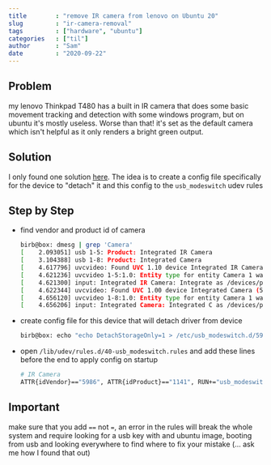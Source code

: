 ```yaml
---
title        : "remove IR camera from lenovo on Ubuntu 20"
slug         : "ir-camera-removal"
tags         : ["hardware", "ubuntu"]
categories   : ["til"]
author       : "Sam"
date         : "2020-09-22"
---
```

## Problem

my lenovo Thinkpad T480 has a built in IR camera that does some basic movement
tracking and detection with some windows program, but on ubuntu it's mostly
useless. Worse than that! it's set as the default camera which isn't helpful as
it only renders a bright green output.

## Solution

I only found one solution
[here](https://askubuntu.com/questions/1119743/how-do-i-change-the-default-webcam/1119832#1119832).
The idea is to create a config file specifically for the device to "detach" it
and this config to the `usb_modeswitch` udev rules

## Step by Step

- find vendor and product id of camera
  ```bash
  birb@box: dmesg | grep 'Camera'
  [    2.093051] usb 1-5: Product: Integrated IR Camera
  [    3.104388] usb 1-8: Product: Integrated Camera
  [    4.617796] uvcvideo: Found UVC 1.10 device Integrated IR Camera (5986:1141)
  [    4.621236] uvcvideo 1-5:1.0: Entity type for entity Camera 1 was not initialized!
  [    4.621300] input: Integrated IR Camera: Integrate as /devices/pci0000:00/0000:00:14.0/usb1/1-5/1-5:1.0/input/input11
  [    4.622344] uvcvideo: Found UVC 1.00 device Integrated Camera (5986:2113)
  [    4.656120] uvcvideo 1-8:1.0: Entity type for entity Camera 1 was not initialized!
  [    4.656206] input: Integrated Camera: Integrated C as /devices/pci0000:00/0000:00:14.0/usb1/1-8/1-8:1.0/input/input12
  ```
- create config file for this device that will detach driver from device
  ```bash
  birb@box: echo "echo DetachStorageOnly=1 > /etc/usb_modeswitch.d/5986:1141" | sudo zsh
  ```
- open `/lib/udev/rules.d/40-usb_modeswitch.rules` and add these lines before
	the end to apply config on startup 
	```bash
	# IR Camera
  ATTR{idVendor}=="5986", ATTR{idProduct}=="1141", RUN+="usb_modeswitch '%k'"
	```

## Important 

make sure that you add `==` not `=`, an error in the rules will break the
whole system and require looking for a usb key with and ubuntu image, booting
from usb and looking everywhere to find where to fix your mistake (... ask me
how I found that out) 
